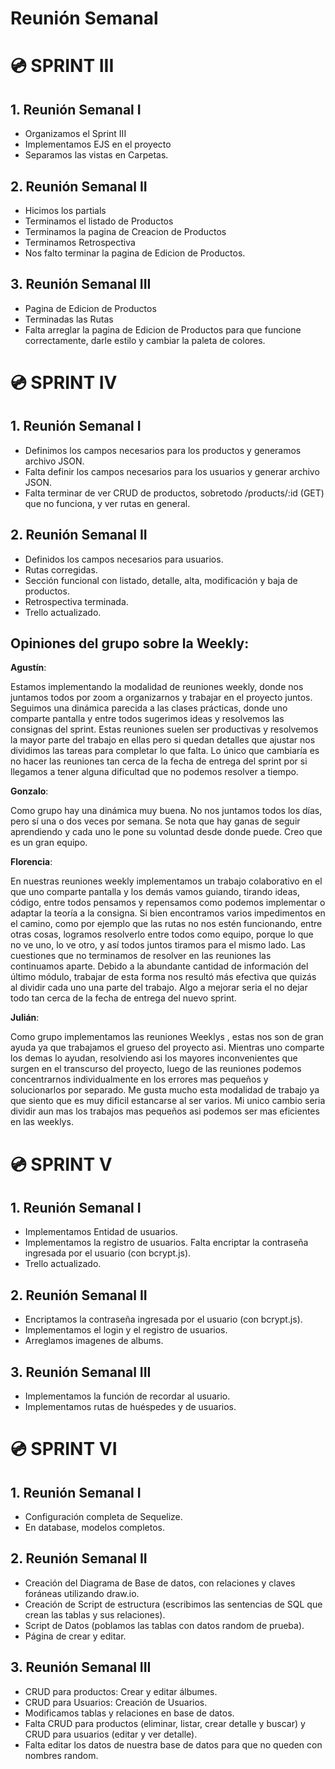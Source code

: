 # Reunión Semanal

# :cd: SPRINT III

## 1. Reunión Semanal I

* Organizamos el Sprint III
* Implementamos EJS en el proyecto
* Separamos las vistas en Carpetas. 


## 2. Reunión Semanal II

* Hicimos los partials
* Terminamos el listado de Productos
* Terminamos la pagina de Creacion de Productos
* Terminamos Retrospectiva
* Nos falto terminar la pagina de Edicion de Productos.

## 3. Reunión Semanal III
* Pagina de Edicion de Productos
* Terminadas las Rutas
* Falta arreglar la pagina de Edicion de Productos para que funcione correctamente, darle estilo y cambiar la paleta de colores. 


# :cd: SPRINT IV

## 1. Reunión Semanal I

* Definimos los campos necesarios para los productos y generamos archivo JSON.
* Falta definir los campos necesarios para los usuarios y generar archivo JSON. 
* Falta terminar de ver CRUD de productos, sobretodo /products/:id (GET) que no funciona, y ver rutas en general. 


## 2. Reunión Semanal II
* Definidos los campos necesarios para usuarios. 
* Rutas corregidas. 
* Sección funcional con listado, detalle, alta, modificación y baja de productos.
* Retrospectiva terminada. 
* Trello actualizado. 

## Opiniones del grupo sobre la Weekly:

 **Agustín**:
 
Estamos implementando la modalidad de reuniones weekly, donde nos juntamos todos por zoom a organizarnos y trabajar en el proyecto juntos. Seguimos una dinámica parecida a las clases prácticas, donde uno comparte pantalla y entre todos sugerimos ideas y resolvemos las consignas del sprint. Estas reuniones suelen ser productivas y resolvemos la mayor parte del trabajo en ellas pero si quedan detalles que ajustar nos dividimos las tareas para completar lo que falta. Lo único que cambiaría es no hacer las reuniones tan cerca de la fecha de entrega del sprint por si llegamos a tener alguna dificultad que no podemos resolver a tiempo.
 
 **Gonzalo**:
  
Como grupo hay una dinámica muy buena. No nos juntamos todos los días, pero sí una o dos veces por semana. Se nota que hay ganas de seguir aprendiendo y cada uno le pone su voluntad desde donde puede. Creo que es un gran equipo.

 **Florencia**:
 
En nuestras reuniones weekly implementamos un trabajo colaborativo en el que uno comparte pantalla y los demás vamos guiando, tirando ideas, código, entre todos pensamos y repensamos como podemos implementar o adaptar la teoría a la consigna. Si bien encontramos varios impedimentos en el camino, como por ejemplo que las rutas no nos estén funcionando, entre otras cosas, logramos resolverlo entre todos como equipo, porque lo que no ve uno, lo ve otro, y así todos juntos tiramos para el mismo lado. Las cuestiones que no terminamos de resolver en las reuniones las continuamos aparte. Debido a la abundante cantidad de información del último módulo, trabajar de esta forma nos resultó más efectiva que quizás al dividir cada uno una parte del trabajo. Algo a mejorar seria el no dejar todo tan cerca de la fecha de entrega del nuevo sprint. 
 
 **Julián**:
 
Como grupo implementamos las reuniones Weeklys , estas nos son de gran ayuda ya que trabajamos el grueso del proyecto asi.
Mientras uno comparte los demas lo ayudan, resolviendo asi los mayores inconvenientes que surgen en el transcurso del proyecto, luego de las reuniones podemos concentrarnos individualmente en los errores mas pequeños y solucionarlos por separado.
Me gusta mucho esta modalidad de trabajo ya que siento que es muy dificil estancarse al ser varios.
Mi unico cambio seria dividir aun mas los trabajos mas pequeños asi podemos ser mas eficientes en las weeklys.
  
# :cd: SPRINT V

## 1. Reunión Semanal I

* Implementamos Entidad de usuarios. 
* Implementamos la registro de usuarios. Falta encriptar la contraseña ingresada por el usuario (con bcrypt.js).
* Trello actualizado. 


## 2. Reunión Semanal II

* Encriptamos la contraseña ingresada por el usuario (con bcrypt.js).
* Implementamos el login y el registro de usuarios.
* Arreglamos imagenes de albums. 

## 3. Reunión Semanal III

* Implementamos la función de recordar al usuario.
* Implementamos rutas de huéspedes y de usuarios.

# :cd: SPRINT VI

## 1. Reunión Semanal I

* Configuración completa de Sequelize. 
* En database, modelos completos. 

## 2. Reunión Semanal II

* Creación del Diagrama de Base de datos, con relaciones y claves foráneas utilizando draw.io. 
* Creación de Script de estructura (escribimos las sentencias de SQL que crean las tablas y sus relaciones).
* Script de Datos (poblamos las tablas con datos random de prueba).
* Página de crear y editar.

## 3. Reunión Semanal III

* CRUD para productos: Crear y editar álbumes.
* CRUD para Usuarios: Creación de Usuarios. 
* Modificamos tablas y relaciones en base de datos.
* Falta CRUD para productos (eliminar, listar, crear detalle y buscar) y  CRUD para usuarios (editar y ver detalle). 
* Falta editar los datos de nuestra base de datos para que no queden con nombres random.

